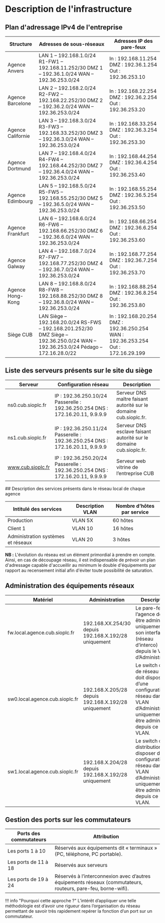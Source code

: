 # Description de l'infrastructure

## Plan d'adressage IPv4 de l'entreprise

|  			Structure 		         |  			Adresses 			de sous-réseaux 		                                                                                                                  |  			Adresses 			IP des pare-feux 		                                                               |
|---------------------|---------------------------------------------------------------------------------------------------------------------------------------------|-------------------------------------------------------------------------------------------|
|  			Agence 			Anvers 		     |  			LAN 1 – 192.168.1.0/24  			 R1-FW1 			– 192.168.11.252/30  			 DMZ 			1 – 192.36.1.0/24  			 WAN 			– 192.36.253.0/24 		                                       |  			In : 			192.168.11.254  			 DMZ : 			192.36.1.254  			 Out : 			192.36.253.10 		                          |
|  			Agence 			Barcelone 		  |  			LAN 			2 – 192.168.2.0/24  			 R2-FW2 			– 192.168.22.252/30  			 DMZ 			2 – 192.36.2.0/24  			 WAN 			– 192.36.253.0/24 		                                       |  			In : 			192.168.22.254  			 DMZ : 			192.36.2.254  			 Out : 			192.36.253.20 		                          |
|  			Agence 			Californie 		 |  			LAN 			3 – 192.168.3.0/24  			 R3-FW3 			– 192.168.33.252/30  			 DMZ 			3 – 192.36.3.0/24  			 WAN 			– 192.36.253.0/24 		                                       |  			In : 			192.168.33.254  			 DMZ : 			192.36.3.254  			 Out : 			192.36.253.30 		                          |
|  			Agence 			Dortmund 		   |  			LAN 			7 – 192.168.4.0/24  			 R4-FW4 			– 192.168.44.252/30  			 DMZ 			7 – 192.36.4.0/24  			 WAN 			– 192.36.253.0/24 		                                       |  			In : 			192.168.44.254  			 DMZ : 			192.36.4.254  			 Out : 			192.36.253.40 		                          |
|  			Agence 			Edimbourg 		  |  			LAN 			5 – 192.168.5.0/24  			 R5-FW5 			– 192.168.55.252/30  			 DMZ 			5 – 192.36.5.0/24  			 WAN 			– 192.36.253.0/24 		                                       |  			In : 			192.168.55.254  			 DMZ : 			192.36.5.254  			 Out : 			192.36.253.50 		                          |
|  			Agence 			Frankfurt 		  |  			LAN 			6 – 192.168.6.0/24  			 R6-FW6 			– 192.168.66.252/30  			 DMZ 			6 – 192.36.6.0/24  			 WAN 			– 192.36.253.0/24 		                                       |  			In : 			192.168.66.254  			 DMZ : 			192.36.6.254  			 Out : 			192.36.253.60 		                          |
|  			Agence 			Galway 		     |  			LAN 			4 – 192.168.7.0/24  			 R7-FW7 			– 192.168.77.252/30  			 DMZ 			4 – 192.36.7.0/24  			 WAN 			– 192.36.253.0/24 		                                       |  			In : 			192.168.77.254  			 DMZ : 			192.36.7.254  			 Out : 			192.36.253.70 		                          |
|  			Agence 			Hong-Kong 		  |  			LAN 			8 – 192.168.8.0/24  			 R8-FW8 			– 192.168.88.252/30  			 DMZ 			8 – 192.36.8.0/24  			 WAN 			– 192.36.253.0/24 		                                       |  			In : 			192.168.88.254  			 DMZ : 			192.36.8.254  			 Out : 			192.36.253.80 		                          |
|  			Siège 			CUB 		         |  			LAN 			Siège – 192.168.20.0/24  			 RS-FWS 			– 192.168.201.252/30  			 DMZ 			Siège – 192.36.250.0/24  			 WAN 			– 192.36.253.0/24  			 Pédago 			– 172.16.28.0/22 		 |  			In : 			192.168.20.254  			 DMZ : 			192.36.250.254  			 WAN : 			192.36.253.254  			 Out : 			172.16.29.199 		 |

## Liste des serveurs présents sur le site du siège

| Serveur           | Configuration réseau                                                          | Description                                                        |
|-------------------|-------------------------------------------------------------------------------|--------------------------------------------------------------------|
| ns0.cub.sioplc.fr | IP : 192.36.250.10/24 Passerelle : 192.36.250.254 DNS : 172.16.20.11, 9.9.9.9 | Serveur DNS maître faisant autorité sur le domaine cub.sioplc.fr.  |
| ns1.cub.sioplc.fr | IP : 192.36.250.11/24 Passerelle : 192.36.250.254 DNS : 172.16.20.11, 9.9.9.9 | Serveur DNS esclave faisant autorité sur le domaine cub.sioplc.fr. |
| www.cub.sioplc.fr | IP : 192.36.250.20/24 Passerelle : 192.36.250.254 DNS : 172.16.20.11, 9.9.9.9 | Serveur web vitrine de l’entreprise CUB                            |

## Description des services présents dans le réseau local de chaque agence

 | Intitulé des services              | Description VLAN | Nombre d’hôtes par service |
|------------------------------------|------------------|----------------------------|
| Production                         | VLAN 5X          | 60 hôtes                   |
| Client 1                           | VLAN 10          | 16 hôtes                   |
| Administration systèmes et réseaux | VLAN 20          | 3 hôtes                    |

**NB :** L'évolution du réseau est un élément primordial à prendre en
compte. Ainsi, en cas de découpage réseau, il est indispensable de
prévoir un plan d'adressage capable d'accueillir au minimum le double
d'équipements par rapport au recensement initial afin d'éviter toute
possibilité de saturation.

## Administration des équipements réseaux

| Matériel                       | Administration                                       | Description                                                                                                                                      |
|--------------------------------|------------------------------------------------------|--------------------------------------------------------------------------------------------------------------------------------------------------|
| fw.local.agence.cub.sioplc.fr  | 192.168.XX.254/30 depuis 192.168.X.192/28 uniquement | Le pare-feu de l’agence doit être administré uniquement sur son interface IN (réseau d’interco) depuis le VLAN d’Administration.                 |
| sw0.local.agence.cub.sioplc.fr | 192.168.X.205/28 depuis 192.168.X.192/28 uniquement  | Le switch cœur de réseau L3 doit disposer d’une configuration réseau dans le VLAN d’Administration uniquement et être administré depuis ce VLAN. |
| sw1.local.agence.cub.sioplc.fr | 192.168.X.204/28 depuis 192.168.X.192/28 uniquement  | Le switch de distribution doit disposer d’une configuration réseau dans le VLAN d’Administration uniquement et être administré depuis ce VLAN.   |

## Gestion des ports sur les commutateurs

| Ports des commutateurs | Attribution                                                                                                   |
|------------------------|---------------------------------------------------------------------------------------------------------------|
| Les ports 1 à 10       | Réservés aux équipements dit « terminaux » (PC, téléphone, PC portable).                                      |
| Les ports de 11 à 18   | Réservés aux serveurs                                                                                         |
| Les ports de 19 à 24   | Réservés à l’interconnexion avec d’autres équipements réseaux (commutateurs, routeurs, pare-feu, borne-wifi). |

!!! info "Pourquoi cette approche ?"
    L’intérêt d’appliquer une telle méthodologie est d’avoir une rigueur dans l’organisation du réseau permettant de savoir très rapidement repérer la fonction d’un port sur un commutateur.
